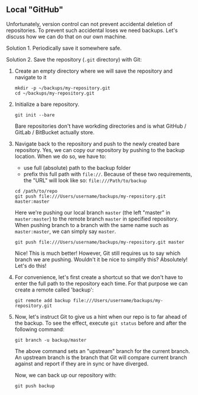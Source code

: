 ## Local "GitHub"

Unfortunately, version control can not prevent accidental deletion of repositories.
To prevent such accidental loses we need backups. Let's discuss how we can do that on our own machine.

Solution 1. Periodically save it somewhere safe.

Solution 2. Save the repository (`.git` directory) with Git:

1. Create an empty directory where we will save the repository and navigate to it
    ```
    mkdir -p ~/backups/my-repository.git
    cd ~/backups/my-repository.git
    ```
2. Initialize a bare repository.
   ```
   git init --bare
   ```
   Bare repositories don't have workding directories and 
   is what GitHub / GitLab / BitBucket actually store.
3. Navigate back to the repository and push to the newly created bare repository.
   Yes, we can copy our repository by pushing to the backup location.
   When we do so, we have to:
    - use full (absolute) path to the backup folder
    - prefix this full path with `file://`.
  Because of these two requirements, the "URL" will look like so: `file:///Path/to/backup`
   ```
   cd /path/to/repo
   git push file:///Users/username/backups/my-repository.git master:master
   ```
   Here we're pushing our local branch `master` (the left "master" in `master:master`) to the remote branch `master` in specified repository.
   When pushing branch to a branch with the same name such as `master:master`, we can simply say `master`.
   ```
   git push file:///Users/username/backups/my-repository.git master
   ```
   Nice! This is much better! However, Git still requires us to say which branch we are pushing.
   Wouldn't it be nice to simplify this? Absolutely! Let's do this!
4. For convenience, let's first create a shortcut so that we don't have to enter the full path to the repository each time.
   For that purpose we can create a remote called 'backup':
   ```
   git remote add backup file:///Users/username/backups/my-repository.git
   ```
5. Now, let's instruct Git to give us a hint when our repo is to far ahead of the backup.
   To see the effect, execute `git status` before and after the following command:
   ```
   git branch -u backup/master
   ```
   The above command sets an "upstream" branch for the current branch.
   An upstream branch is the branch that Git will compare current branch against and report if they are in sync or have diverged.

   Now, we can back up our repository with:
   ```
   git push backup
   ```

